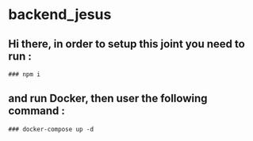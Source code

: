 # backend_jesus

  ## Hi there, in order to setup this joint you need to run :
    ### npm i
  ## and run Docker, then user the following command :
    ### docker-compose up -d
